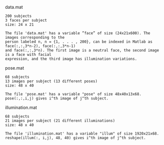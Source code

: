 data.mat

	200 subjects
	3 faces per subject
	size: 24 x 21

	The file 'data.mat' has a variable ”face” of size (24x21x600). The images corresponding to the
	person labeled n, n = {1, . . . , 200}, can be indexed in Matlab as face(:,:,3*n-2), face(:,:,3*n-1)
	and face(:,:,3*n). The first image is a neutral face, the second image is a face with facial
	expression, and the third image has illumination variations.

pose.mat

	68 subjects
	13 images per subject (13 different poses)
	size: 48 x 40

	The file 'pose.mat' has a variable "pose" of size 48x40x13x68. 
	pose(:,:,i,j) gives i^th image of j^th subject.


illumination.mat

	68 subjects
	21 images per subject (21 different illuminations)
	size: 48 x 40

	The file 'illumination.mat' has a variable "illum" of size 1920x21x68.
	reshape(illum(:, i,j), 48, 40) gives i^th image of j^th subject.




